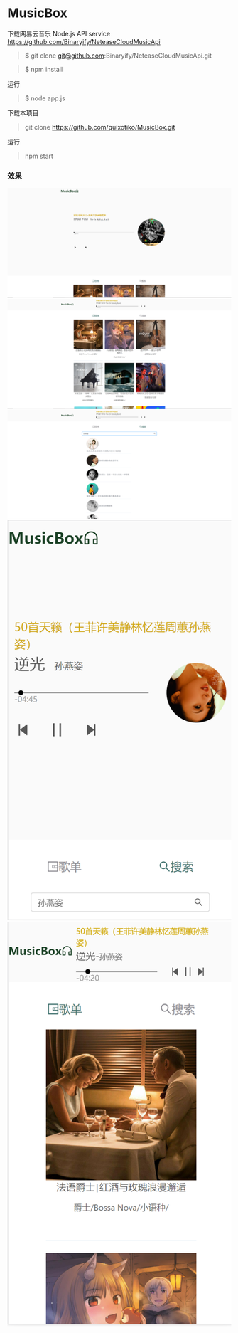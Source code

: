# MusicBox

 下载网易云音乐 Node.js API service https://github.com/Binaryify/NeteaseCloudMusicApi

> $ git clone git@github.com:Binaryify/NeteaseCloudMusicApi.git

> $ npm install

运行
> $ node app.js


下载本项目

> git clone https://github.com/quixotiko/MusicBox.git

运行

> npm start

### 效果

![image](./image/01.png)
![image](./image/02.png)
![image](./image/03.png)
![image](./image/04.png)
![image](./image/05.png)



